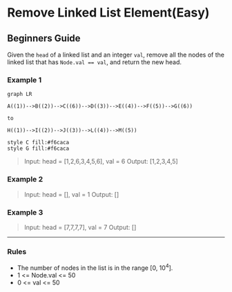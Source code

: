 # Remove Linked List Element(Easy)

## Beginners Guide

Given the `head` of a linked list and an integer `val`, remove all the nodes of the linked list that has `Node.val == val`, and return the new head.

### Example 1

```mermaid
graph LR

A((1))-->B((2))-->C((6))-->D((3))-->E((4))-->F((5))-->G((6))

to

H((1))-->I((2))-->J((3))-->L((4))-->M((5))

style C fill:#f6caca
style G fill:#f6caca
```

>Input: head = [1,2,6,3,4,5,6], val = 6
Output: [1,2,3,4,5]

### Example 2

>Input: head = [], val = 1
Output: []

### Example 3

>Input: head = [7,7,7,7], val = 7
Output: []

---

### Rules

* The number of nodes in the list is in the range [0, 10$^4$].
* 1 <= Node.val <= 50
* 0 <= val <= 50
